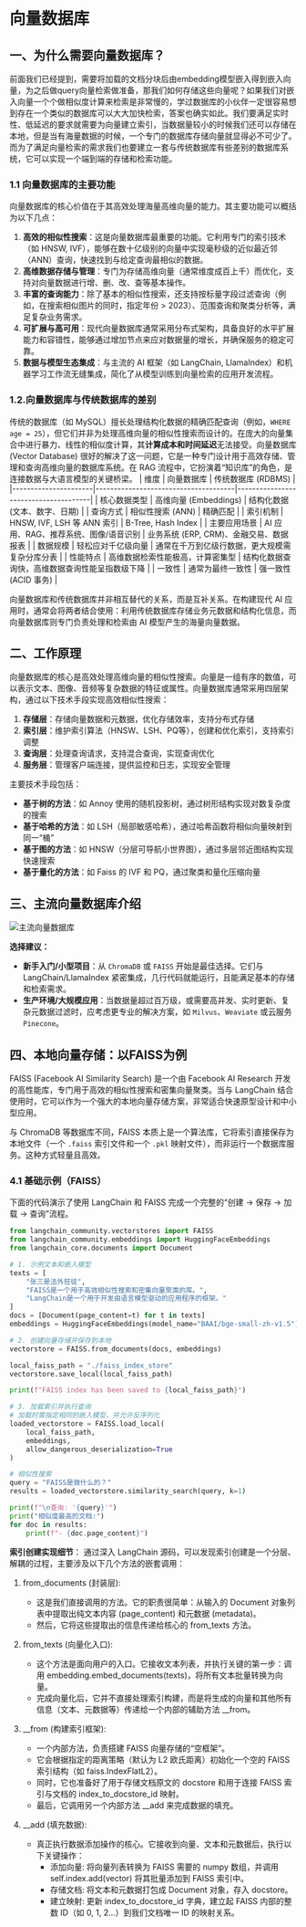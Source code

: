 # 向量数据库
## 一、为什么需要向量数据库？
前面我们已经提到，需要将加载的文档分块后由embedding模型嵌入得到嵌入向量，为之后做query向量检索做准备，那我们如何存储这些向量呢？如果我们对嵌入向量一个个做相似度计算来检索是非常慢的，学过数据库的小伙伴一定很容易想到存在一个类似的数据库可以大大加快检索，答案也确实如此。我们要满足实时性、低延迟的要求就需要为向量建立索引，当数据量较小的时候我们还可以存储在本地，但是当有海量数据的时候，一个专门的数据库存储向量就显得必不可少了。而为了满足向量检索的需求我们也要建立一套与传统数据库有些差别的数据库系统，它可以实现一个端到端的存储和检索功能。
### 1.1 向量数据库的主要功能
向量数据库的核心价值在于其高效处理海量高维向量的能力。其主要功能可以概括为以下几点：

1. **高效的相似性搜索**：这是向量数据库最重要的功能。它利用专门的索引技术（如 HNSW, IVF），能够在数十亿级别的向量中实现毫秒级的近似最近邻（ANN）查询，快速找到与给定查询最相似的数据。
2. **高维数据存储与管理**：专门为存储高维向量（通常维度成百上千）而优化，支持对向量数据进行增、删、改、查等基本操作。
3. **丰富的查询能力**：除了基本的相似性搜索，还支持按标量字段过滤查询（例如，在搜索相似图片的同时，指定年份 > 2023）、范围查询和聚类分析等，满足复杂业务需求。
4. **可扩展与高可用**：现代向量数据库通常采用分布式架构，具备良好的水平扩展能力和容错性，能够通过增加节点来应对数据量的增长，并确保服务的稳定可靠。
5. **数据与模型生态集成**：与主流的 AI 框架（如 LangChain, LlamaIndex）和机器学习工作流无缝集成，简化了从模型训练到向量检索的应用开发流程。
### 1.2.向量数据库与传统数据库的差别
传统的数据库（如 MySQL）擅长处理结构化数据的精确匹配查询（例如，`WHERE age = 25`），但它们并非为处理高维向量的相似性搜索而设计的。在庞大的向量集合中进行暴力、线性的相似度计算，其**计算成本和时间延迟**无法接受。向量数据库 (Vector Database) 很好的解决了这一问题，它是一种专门设计用于高效存储、管理和查询高维向量的数据库系统。在 RAG 流程中，它扮演着“知识库”的角色，是连接数据与大语言模型的关键桥梁。
| 维度                 | 向量数据库                           | 传统数据库 (RDBMS)                  |
|----------------------|--------------------------------------|--------------------------------------|
| 核心数据类型         | 高维向量 (Embeddings)                | 结构化数据 (文本、数字、日期)        |
| 查询方式             | 相似性搜索 (ANN)                     | 精确匹配                             |
| 索引机制             | HNSW, IVF, LSH 等 ANN 索引           | B-Tree, Hash Index                   |
| 主要应用场景         | AI 应用、RAG、推荐系统、图像/语音识别 | 业务系统 (ERP, CRM)、金融交易、数据报表 |
| 数据规模             | 轻松应对千亿级向量                   | 通常在千万到亿级行数据，更大规模需复杂分库分表 |
| 性能特点             | 高维数据检索性能极高，计算密集型     | 结构化数据查询快，高维数据查询性能呈指数级下降 |
| 一致性               | 通常为最终一致性                     | 强一致性 (ACID 事务)                 |

向量数据库和传统数据库并非相互替代的关系，而是互补关系。在构建现代 AI 应用时，通常会将两者结合使用：利用传统数据库存储业务元数据和结构化信息，而向量数据库则专门负责处理和检索由 AI 模型产生的海量向量数据。

## 二、工作原理
向量数据库的核心是高效处理高维向量的相似性搜索。向量是一组有序的数值，可以表示文本、图像、音频等复杂数据的特征或属性。向量数据库通常采用四层架构，通过以下技术手段实现高效相似性搜索：

1. **存储层**：存储向量数据和元数据，优化存储效率，支持分布式存储
2. **索引层**：维护索引算法（HNSW、LSH、PQ等），创建和优化索引，支持索引调整
3. **查询层**：处理查询请求，支持混合查询，实现查询优化
4. **服务层**：管理客户端连接，提供监控和日志，实现安全管理

主要技术手段包括：

- **基于树的方法**：如 Annoy 使用的随机投影树，通过树形结构实现对数复杂度的搜索
- **基于哈希的方法**：如 LSH（局部敏感哈希），通过哈希函数将相似向量映射到同一“桶”
- **基于图的方法**：如 HNSW（分层可导航小世界图），通过多层邻近图结构实现快速搜索
- **基于量化的方法**：如 Faiss 的 IVF 和 PQ，通过聚类和量化压缩向量

## 三、主流向量数据库介绍
![主流向量数据库](../images/3_3_1.webp)

**选择建议：**

- **新手入门/小型项目**：从 `ChromaDB` 或 `FAISS` 开始是最佳选择。它们与 LangChain/LlamaIndex 紧密集成，几行代码就能运行，且能满足基本的存储和检索需求。
- **生产环境/大规模应用**：当数据量超过百万级，或需要高并发、实时更新、复杂元数据过滤时，应考虑更专业的解决方案，如 `Milvus`、`Weaviate` 或云服务 `Pinecone`。

## 四、本地向量存储：以FAISS为例
FAISS (Facebook AI Similarity Search) 是一个由 Facebook AI Research 开发的高性能库，专门用于高效的相似性搜索和密集向量聚类。当与 LangChain 结合使用时，它可以作为一个强大的本地向量存储方案，非常适合快速原型设计和中小型应用。

与 ChromaDB 等数据库不同，FAISS 本质上是一个算法库，它将索引直接保存为本地文件（一个 `.faiss` 索引文件和一个 `.pkl` 映射文件），而非运行一个数据库服务。这种方式轻量且高效。

### 4.1 基础示例（FAISS）
下面的代码演示了使用 LangChain 和 FAISS 完成一个完整的“创建 -> 保存 -> 加载 -> 查询”流程。
```python
from langchain_community.vectorstores import FAISS
from langchain_community.embeddings import HuggingFaceEmbeddings
from langchain_core.documents import Document

# 1. 示例文本和嵌入模型
texts = [
    "张三是法外狂徒",
    "FAISS是一个用于高效相似性搜索和密集向量聚类的库。",
    "LangChain是一个用于开发由语言模型驱动的应用程序的框架。"
]
docs = [Document(page_content=t) for t in texts]
embeddings = HuggingFaceEmbeddings(model_name="BAAI/bge-small-zh-v1.5")

# 2. 创建向量存储并保存到本地
vectorstore = FAISS.from_documents(docs, embeddings)

local_faiss_path = "./faiss_index_store"
vectorstore.save_local(local_faiss_path)

print(f"FAISS index has been saved to {local_faiss_path}")

# 3. 加载索引并执行查询
# 加载时需指定相同的嵌入模型，并允许反序列化
loaded_vectorstore = FAISS.load_local(
    local_faiss_path,
    embeddings,
    allow_dangerous_deserialization=True
)

# 相似性搜索
query = "FAISS是做什么的？"
results = loaded_vectorstore.similarity_search(query, k=1)

print(f"\n查询: '{query}'")
print("相似度最高的文档:")
for doc in results:
    print(f"- {doc.page_content}")

```
**索引创建实现细节**： 通过深入 LangChain 源码，可以发现索引创建是一个分层、解耦的过程，主要涉及以下几个方法的嵌套调用：

1. from_documents (封装层):

    - 这是我们直接调用的方法。它的职责很简单：从输入的 Document 对象列表中提取出纯文本内容 (page_content) 和元数据 (metadata)。
    - 然后，它将这些提取出的信息传递给核心的 from_texts 方法。

2. from_texts (向量化入口):

    - 这个方法是面向用户的入口。它接收文本列表，并执行关键的第一步：调用 embedding.embed_documents(texts)，将所有文本批量转换为向量。
    - 完成向量化后，它并不直接处理索引构建，而是将生成的向量和其他所有信息（文本、元数据等）传递给一个内部的辅助方法 __from。
3.  __from (构建索引框架):

    - 一个内部方法，负责搭建 FAISS 向量存储的“空框架”。
    - 它会根据指定的距离策略（默认为 L2 欧氏距离）初始化一个空的 FAISS 索引结构（如 faiss.IndexFlatL2）。
    - 同时，它也准备好了用于存储文档原文的 docstore 和用于连接 FAISS 索引与文档的 index_to_docstore_id 映射。
    - 最后，它调用另一个内部方法 __add 来完成数据的填充。
4. __add (填充数据):

    - 真正执行数据添加操作的核心。它接收到向量、文本和元数据后，执行以下关键操作：
        - 添加向量: 将向量列表转换为 FAISS 需要的 numpy 数组，并调用 self.index.add(vector) 将其批量添加到 FAISS 索引中。
        - 存储文档: 将文本和元数据打包成 Document 对象，存入 docstore。
        - 建立映射: 更新 index_to_docstore_id 字典，建立起 FAISS 内部的整数 ID（如 0, 1, 2...）到我们文档唯一 ID 的映射关系。